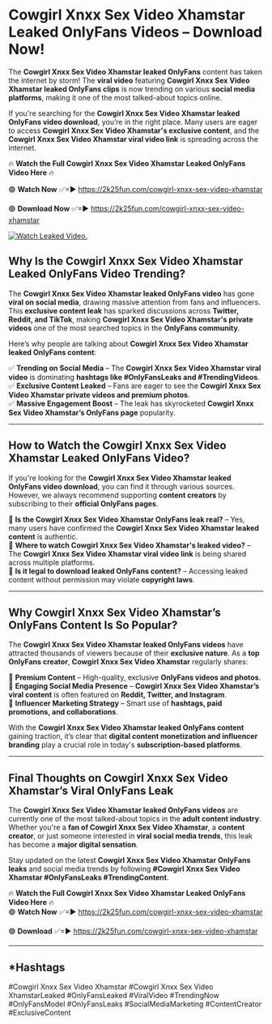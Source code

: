 # Cowgirl Xnxx Sex Video Xhamstar Leaked OnlyFans Videos – Download Now!

The **Cowgirl Xnxx Sex Video Xhamstar leaked OnlyFans** content has taken the internet by storm! The **viral video** featuring **Cowgirl Xnxx Sex Video Xhamstar leaked OnlyFans clips** is now trending on various **social media platforms**, making it one of the most talked-about topics online.  

If you're searching for the **Cowgirl Xnxx Sex Video Xhamstar leaked OnlyFans video download**, you’re in the right place. Many users are eager to access **Cowgirl Xnxx Sex Video Xhamstar's exclusive content**, and the **Cowgirl Xnxx Sex Video Xhamstar viral video link** is spreading across the internet.  

🔥 **Watch the Full Cowgirl Xnxx Sex Video Xhamstar Leaked OnlyFans Video Here** 🔥  

🟢 **Watch Now** ✅=► https://2k25fun.com/cowgirl-xnxx-sex-video-xhamstar

🟢 **Download Now** ✅=► https://2k25fun.com/cowgirl-xnxx-sex-video-xhamstar

[![Watch Leaked Video.](https://miro.medium.com/v2/resize:fit:828/format:webp/1*cilzJN44JGOrTw9NJCrNHA.gif "Watch Leaked Video")](https://2k25fun.com/cowgirl-xnxx-sex-video-xhamstar)

## **Why Is the Cowgirl Xnxx Sex Video Xhamstar Leaked OnlyFans Video Trending?**  

The **Cowgirl Xnxx Sex Video Xhamstar leaked OnlyFans video** has gone **viral on social media**, drawing massive attention from fans and influencers. This **exclusive content leak** has sparked discussions across **Twitter, Reddit, and TikTok**, making **Cowgirl Xnxx Sex Video Xhamstar's private videos** one of the most searched topics in the **OnlyFans community**.  

Here’s why people are talking about **Cowgirl Xnxx Sex Video Xhamstar leaked OnlyFans content**:  

✅ **Trending on Social Media** – The **Cowgirl Xnxx Sex Video Xhamstar viral video** is dominating **hashtags like #OnlyFansLeaks and #TrendingVideos**.  
✅ **Exclusive Content Leaked** – Fans are eager to see the **Cowgirl Xnxx Sex Video Xhamstar private videos and premium photos**.  
✅ **Massive Engagement Boost** – The leak has skyrocketed **Cowgirl Xnxx Sex Video Xhamstar’s OnlyFans page** popularity.  

---

## **How to Watch the Cowgirl Xnxx Sex Video Xhamstar Leaked OnlyFans Video?**  

If you're looking for the **Cowgirl Xnxx Sex Video Xhamstar leaked OnlyFans video download**, you can find it through various sources. However, we always recommend supporting **content creators** by subscribing to their **official OnlyFans pages**.  

🔹 **Is the Cowgirl Xnxx Sex Video Xhamstar OnlyFans leak real?** – Yes, many users have confirmed the **Cowgirl Xnxx Sex Video Xhamstar leaked content** is authentic.  
🔹 **Where to watch Cowgirl Xnxx Sex Video Xhamstar's leaked video?** – The **Cowgirl Xnxx Sex Video Xhamstar viral video link** is being shared across multiple platforms.  
🔹 **Is it legal to download leaked OnlyFans content?** – Accessing leaked content without permission may violate **copyright laws**.  

---

## **Why Cowgirl Xnxx Sex Video Xhamstar’s OnlyFans Content Is So Popular?**  

The **Cowgirl Xnxx Sex Video Xhamstar leaked OnlyFans videos** have attracted thousands of viewers because of their **exclusive nature**. As a **top OnlyFans creator**, **Cowgirl Xnxx Sex Video Xhamstar** regularly shares:  

📌 **Premium Content** – High-quality, exclusive **OnlyFans videos and photos**.  
📌 **Engaging Social Media Presence** – **Cowgirl Xnxx Sex Video Xhamstar’s viral content** is often featured on **Reddit, Twitter, and Instagram**.  
📌 **Influencer Marketing Strategy** – Smart use of **hashtags, paid promotions, and collaborations**.  

With the **Cowgirl Xnxx Sex Video Xhamstar leaked OnlyFans content** gaining traction, it’s clear that **digital content monetization and influencer branding** play a crucial role in today's **subscription-based platforms**.  

---

## **Final Thoughts on Cowgirl Xnxx Sex Video Xhamstar’s Viral OnlyFans Leak**  

The **Cowgirl Xnxx Sex Video Xhamstar leaked OnlyFans videos** are currently one of the most talked-about topics in the **adult content industry**. Whether you're a **fan of Cowgirl Xnxx Sex Video Xhamstar**, a **content creator**, or just someone interested in **viral social media trends**, this leak has become a **major digital sensation**.  

Stay updated on the latest **Cowgirl Xnxx Sex Video Xhamstar OnlyFans leaks** and social media trends by following **#Cowgirl Xnxx Sex Video Xhamstar #OnlyFansLeaks #TrendingContent**.  

🔥 **Watch the Full Cowgirl Xnxx Sex Video Xhamstar Leaked OnlyFans Video Here** 🔥  
🟢 **Watch Now** ✅=► https://2k25fun.com/cowgirl-xnxx-sex-video-xhamstar

🟢 **Download** ✅=► https://2k25fun.com/cowgirl-xnxx-sex-video-xhamstar

---

## *Hashtags
#Cowgirl Xnxx Sex Video Xhamstar #Cowgirl Xnxx Sex Video XhamstarLeaked #OnlyFansLeaked #ViralVideo #TrendingNow #OnlyFansModel #OnlyFansLeaks #SocialMediaMarketing #ContentCreator #ExclusiveContent  